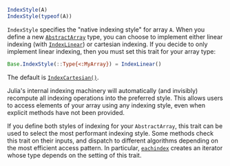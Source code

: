 ```julia
IndexStyle(A)
IndexStyle(typeof(A))
```

`IndexStyle` specifies the "native indexing style" for array `A`. When you define a new [`AbstractArray`](@ref) type, you can choose to implement either linear indexing (with [`IndexLinear`](@ref)) or cartesian indexing. If you decide to only implement linear indexing, then you must set this trait for your array type:

```julia
Base.IndexStyle(::Type{<:MyArray}) = IndexLinear()
```

The default is [`IndexCartesian()`](@ref).

Julia's internal indexing machinery will automatically (and invisibly) recompute all indexing operations into the preferred style. This allows users to access elements of your array using any indexing style, even when explicit methods have not been provided.

If you define both styles of indexing for your `AbstractArray`, this trait can be used to select the most performant indexing style. Some methods check this trait on their inputs, and dispatch to different algorithms depending on the most efficient access pattern. In particular, [`eachindex`](@ref) creates an iterator whose type depends on the setting of this trait.

